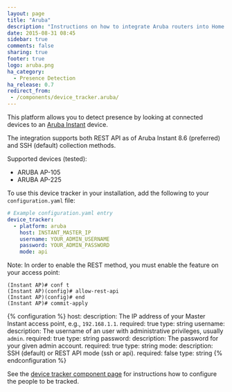 ```yaml
---
layout: page
title: "Aruba"
description: "Instructions on how to integrate Aruba routers into Home Assistant."
date: 2015-08-31 08:45
sidebar: true
comments: false
sharing: true
footer: true
logo: aruba.png
ha_category:
  - Presence Detection
ha_release: 0.7
redirect_from:
 - /components/device_tracker.aruba/
---
```


This platform allows you to detect presence by looking at connected devices to an [Aruba Instant](http://www.arubanetworks.com/products/networking/aruba-instant/) device.

The integration supports both REST API as of Aruba Instant 8.6 (preferred) and SSH (default) collection methods. 

Supported devices (tested):

- ARUBA AP-105
- ARUBA AP-225

To use this device tracker in your installation, add the following to your `configuration.yaml` file:

```yaml
# Example configuration.yaml entry
device_tracker:
  - platform: aruba
    host: INSTANT_MASTER_IP
    username: YOUR_ADMIN_USERNAME
    password: YOUR_ADMIN_PASSWORD
    mode: api
```

Note: In order to enable the REST method, you must enable the feature on your access point:

```
(Instant AP)# conf t
(Instant AP)(config)# allow-rest-api
(Instant AP)(config)# end
(Instant AP)# commit-apply
```

{% configuration %}
host:
  description: The IP address of your Master Instant access point, e.g., `192.168.1.1`.
  required: true
  type: string
username:
  description: The username of an user with administrative privileges, usually `admin`.
  required: true
  type: string
password:
  description: The password for your given admin account.
  required: true
  type: string
mode:
  description: SSH (default) or REST API mode (ssh or api).
  required: false
  type: string
{% endconfiguration %}

See the [device tracker component page](/components/device_tracker/) for instructions how to configure the people to be tracked.
